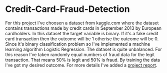 # Credit-Card-Fraud-Detection

For this project I've choosen a dataset from kaggle.com where the dataset contains transactions made by credit cards in September 2013 by European cardholders. In this dataset the target variable is binary. If it's a fake credit card transaction then the outcome will be 1 otherise the outcome will be 0. Since it's binary classification problem so I've implemented a machine learning algorithm Logistic Regression. The dataset is quite unbalanced. For this reason I've taken randomly equal numbers of fraud data for the legit transaction. That means 50% is legit and 50% is fraud. By training the data I've got my desired outcome. For more details I've added a [project report](https://pages.github.com/](https://github.com/sifatkamal/Credit-Card-Fraud-Detection/blob/main/Project%20Report.docx)https://github.com/sifatkamal/Credit-Card-Fraud-Detection/blob/main/Project%20Report.docx/).


